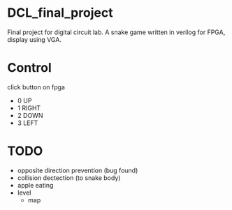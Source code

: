 # DCL_final_project
Final project for digital circuit lab. 
A snake game written in verilog for FPGA, display using VGA. 
# Control
click button on fpga
- 0 UP
- 1 RIGHT
- 2 DOWN
- 3 LEFT
# TODO
- opposite direction prevention (bug found)
- collision dectection (to snake body)
- apple eating
- level
    - map